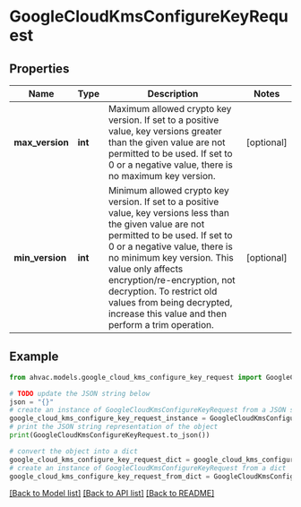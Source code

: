 # GoogleCloudKmsConfigureKeyRequest


## Properties

Name | Type | Description | Notes
------------ | ------------- | ------------- | -------------
**max_version** | **int** | Maximum allowed crypto key version. If set to a positive value, key versions greater than the given value are not permitted to be used. If set to 0 or a negative value, there is no maximum key version. | [optional] 
**min_version** | **int** | Minimum allowed crypto key version. If set to a positive value, key versions less than the given value are not permitted to be used. If set to 0 or a negative value, there is no minimum key version. This value only affects encryption/re-encryption, not decryption. To restrict old values from being decrypted, increase this value and then perform a trim operation. | [optional] 

## Example

```python
from ahvac.models.google_cloud_kms_configure_key_request import GoogleCloudKmsConfigureKeyRequest

# TODO update the JSON string below
json = "{}"
# create an instance of GoogleCloudKmsConfigureKeyRequest from a JSON string
google_cloud_kms_configure_key_request_instance = GoogleCloudKmsConfigureKeyRequest.from_json(json)
# print the JSON string representation of the object
print(GoogleCloudKmsConfigureKeyRequest.to_json())

# convert the object into a dict
google_cloud_kms_configure_key_request_dict = google_cloud_kms_configure_key_request_instance.to_dict()
# create an instance of GoogleCloudKmsConfigureKeyRequest from a dict
google_cloud_kms_configure_key_request_from_dict = GoogleCloudKmsConfigureKeyRequest.from_dict(google_cloud_kms_configure_key_request_dict)
```
[[Back to Model list]](../README.md#documentation-for-models) [[Back to API list]](../README.md#documentation-for-api-endpoints) [[Back to README]](../README.md)


